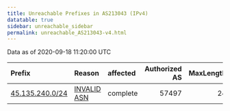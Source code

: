 ```yaml
---
title: Unreachable Prefixes in AS213043 (IPv4)
datatable: true
sidebar: unreachable_sidebar
permalink: unreachable_AS213043-v4.html
---
```


Data as of 2020-09-18 11:20:00 UTC


<div class="datatable-begin"></div>

| Prefix                                                   | Reason                                                                                                  | affected   |   Authorized AS |   MaxLength | Anchor                                         |   unreachable /24s |
|:---------------------------------------------------------|:--------------------------------------------------------------------------------------------------------|:-----------|----------------:|------------:|:-----------------------------------------------|-------------------:|
| [45.135.240.0/24](https://stat.ripe.net/45.135.240.0/24) | [INVALID ASN](https://rpki-validator.ripe.net/announcement-preview?asn=AS213043&prefix=45.135.240.0/24) | complete   |           57497 |          24 | [RIPE](unreachable_RIPE_NCC_RPKI_Root-v4.html) |                  1 |

<div class="datatable-end"></div>